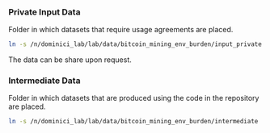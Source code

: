### Private Input Data

Folder in which datasets that require usage agreements are placed.

```bash
ln -s /n/dominici_lab/lab/data/bitcoin_mining_env_burden/input_private .
```
The data can be share upon request.

### Intermediate Data 

Folder in which datasets that are produced using the code in the repository are placed.

```bash
ln -s /n/dominici_lab/lab/data/bitcoin_mining_env_burden/intermediate .
```
